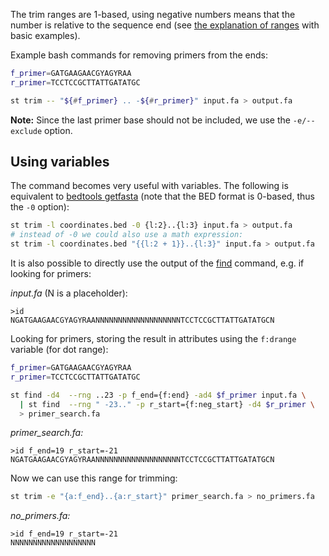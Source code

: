 The trim ranges are 1-based, using negative numbers means that the number is relative to the sequence end (see [the explanation of ranges](ranges)
with basic examples).

Example bash commands for removing primers from the ends:

```bash
f_primer=GATGAAGAACGYAGYRAA
r_primer=TCCTCCGCTTATTGATATGC

st trim -- "${#f_primer} .. -${#r_primer}" input.fa > output.fa
```

**Note:** Since the last primer base should not be included, we use
the `-e/--exclude` option.


## Using variables

The command becomes very useful with variables. The following is equivalent
to [bedtools getfasta](http://bedtools.readthedocs.io/en/latest/content/tools/getfasta.html)
(note that the BED format is 0-based, thus the `-0` option):

```bash
st trim -l coordinates.bed -0 {l:2}..{l:3} input.fa > output.fa
# instead of -0 we could also use a math expression:
st trim -l coordinates.bed "{{l:2 + 1}}..{l:3}" input.fa > output.fa
```

It is also possible to directly use the output of the [find](find) command,
e.g. if looking for primers:

_input.fa_ (N is a placeholder):

```
>id
NGATGAAGAACGYAGYRAANNNNNNNNNNNNNNNNNNNTCCTCCGCTTATTGATATGCN
```

Looking for primers, storing the result in attributes using the
`f:drange` variable (for dot range):

```bash
f_primer=GATGAAGAACGYAGYRAA
r_primer=TCCTCCGCTTATTGATATGC

st find -d4  --rng ..23 -p f_end={f:end} -ad4 $f_primer input.fa \
  | st find  --rng " -23.." -p r_start={f:neg_start} -d4 $r_primer \
  > primer_search.fa
```

_primer\_search.fa:_

```
>id f_end=19 r_start=-21
NGATGAAGAACGYAGYRAANNNNNNNNNNNNNNNNNNNTCCTCCGCTTATTGATATGCN
```

Now we can use this range for trimming:

```bash
st trim -e "{a:f_end}..{a:r_start}" primer_search.fa > no_primers.fa
```

_no\_primers.fa:_

```
>id f_end=19 r_start=-21
NNNNNNNNNNNNNNNNNNN
```
